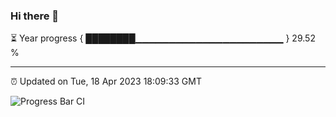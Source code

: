 ### Hi there 👋

⏳ Year progress { ████████▁▁▁▁▁▁▁▁▁▁▁▁▁▁▁▁▁▁▁▁▁▁ } 29.52 %

---

⏰ Updated on Tue, 18 Apr 2023 18:09:33 GMT

![Progress Bar CI](https://github.com/Shyam-Makwana/GitHub-Actions-Demo/workflows/Progress%20Bar%20CI/badge.svg)
